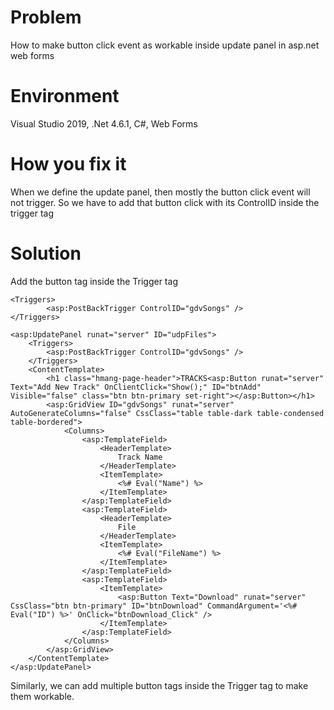 # Problem
How to make button click event as workable inside update panel in asp.net web forms

# Environment
Visual Studio 2019, .Net 4.6.1, C#, Web Forms

# How you fix it
When we define the update panel, then mostly the button click event will not trigger. So we have to add that button click with its ControlID inside the trigger tag

# Solution
Add the button tag inside the Trigger tag

```
<Triggers>
        <asp:PostBackTrigger ControlID="gdvSongs" />
</Triggers>

```


```
<asp:UpdatePanel runat="server" ID="udpFiles">
    <Triggers>
        <asp:PostBackTrigger ControlID="gdvSongs" />
	</Triggers>
    <ContentTemplate>
        <h1 class="hmang-page-header">TRACKS<asp:Button runat="server" Text="Add New Track" OnClientClick="Show();" ID="btnAdd" Visible="false" class="btn btn-primary set-right"></asp:Button></h1>
        <asp:GridView ID="gdvSongs" runat="server" AutoGenerateColumns="false" CssClass="table table-dark table-condensed table-bordered">
            <Columns>
                <asp:TemplateField>
                    <HeaderTemplate>
                        Track Name
                    </HeaderTemplate>
                    <ItemTemplate>
                        <%# Eval("Name") %>
                    </ItemTemplate>
                </asp:TemplateField>
                <asp:TemplateField>
                    <HeaderTemplate>
                        File
                    </HeaderTemplate>
                    <ItemTemplate>
                        <%# Eval("FileName") %>
                    </ItemTemplate>
                </asp:TemplateField>
                <asp:TemplateField>
                    <ItemTemplate>
                        <asp:Button Text="Download" runat="server" CssClass="btn btn-primary" ID="btnDownload" CommandArgument='<%# Eval("ID") %>' OnClick="btnDownload_Click" />
                    </ItemTemplate>
                </asp:TemplateField>
            </Columns>
        </asp:GridView>
    </ContentTemplate>
</asp:UpdatePanel>

```

Similarly, we can add multiple button tags inside the Trigger tag to make them workable.
